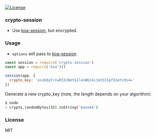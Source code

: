 [![License][license-img]][license-url]

### crypto-session

* Use [koa-session](https://github.com/koajs/session), but encrypted.

### Usage

* `options` will pass to [koa-session](https://github.com/koajs/session)

```js
const session = require('crypto-session')
const app = require('koa')()

session(app, {
  crypto_key: 'exiKdyF+IwRIXJDmtGIl4vWUz4i3eVSISpfZoeYc0s4='
})
```

Generate a new crypto_key (note, the length depends on your algorithm):
```bash
$ node
> crypto.randomBytes(32).toString('base64')
```

### License
MIT

[license-img]: https://img.shields.io/badge/license-MIT-green.svg?style=flat-square
[license-url]: http://opensource.org/licenses/MIT
